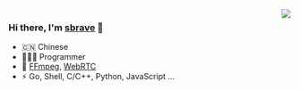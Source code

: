 <img align="right" src="https://github-readme-stats.vercel.app/api?username=smartbrave&show_icons=true&theme=vue" />

### Hi there, I'm [sbrave](https://sbrave.cn/about) 👋

- 🇨🇳 Chinese
- 🧑🏻‍💻 Programmer
- 🌱 [FFmpeg](https://ffmpeg.org/), [WebRTC](https://webrtc.org/)
- ⚡ Go, Shell, C/C++, Python, JavaScript ...
